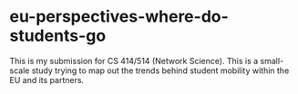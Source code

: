 # eu-perspectives-where-do-students-go
This is my submission for CS 414/514 (Network Science). This is a small-scale study trying to map out the trends behind student mobility within the EU and its partners.
